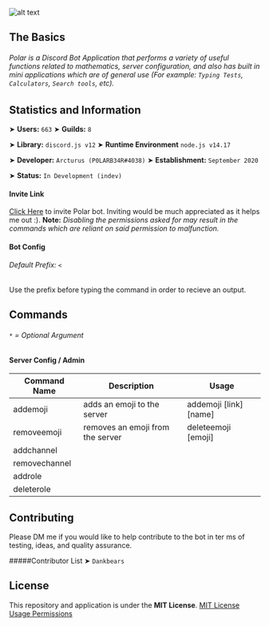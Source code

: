 
![alt text](https://cdn.discordapp.com/attachments/767584637156327484/869767759796531290/github_readme_banner.png "g")

## The Basics
###### Polar is a Discord Bot Application that performs a variety of useful functions related to mathematics, server configuration, and also has built in mini applications which are of general use (For example: `Typing Tests`, `Calculators`, `Search tools`, etc).

## Statistics and Information
➤ **Users:** `663`
➤ **Guilds:** `8`

➤ **Library:** `discord.js v12`
➤ **Runtime Environment** `node.js v14.17`

➤ **Developer:** `Arcturus (P0LARB34R#4038)`
➤ **Establishment:** `September 2020`

➤ **Status:** `In Development (indev)`

#### Invite Link
[Click Here](https://discord.com/oauth2/authorize?client_id=760553137605181541&permissions=4294967287&scope=bot 'Polar Invite Link') to invite Polar bot. Inviting would be much appreciated as it helps me out :). **Note:** _Disabling the permissions asked for may result in the commands which are reliant on said permission to malfunction._

#### Bot Config
###### Default Prefix: `<`
Use the prefix before typing the command in order to recieve an output. 

## Commands
###### `*` = Optional Argument
#### Server Config / Admin
Command Name | Description | Usage
--- | --- | ---
addemoji | adds an emoji to the server | addemoji [link] [name]
removeemoji | removes an emoji from the server | deleteemoji [emoji]
addchannel | |
removechannel | |
addrole | |
deleterole | |

## Contributing
Please DM me if you would like to help contribute to the bot in ter ms of testing, ideas, and quality assurance.

#####Contributor List
➤ `Dankbears`
## License
This repository and application is under the **MIT License**.
[MIT License Usage Permissions](https://en.wikipedia.org/wiki/MIT_License)